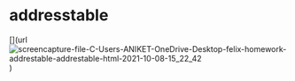 # addresstable
[](url
![screencapture-file-C-Users-ANIKET-OneDrive-Desktop-felix-homework-addrestable-addrestable-html-2021-10-08-15_22_42](https://user-images.githubusercontent.com/90389081/136536576-09946a6b-360b-4ca1-8289-ea65749241bd.png)
)
